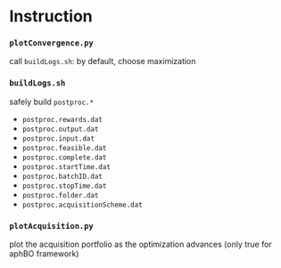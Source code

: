 # Instruction

### `plotConvergence.py`

call `buildLogs.sh`: by default, choose maximization

### `buildLogs.sh`

safely build `postproc.*`

* `postproc.rewards.dat`
* `postproc.output.dat`
* `postproc.input.dat`
* `postproc.feasible.dat`
* `postproc.complete.dat`
* `postproc.startTime.dat`
* `postproc.batchID.dat`
* `postproc.stopTime.dat`
* `postproc.folder.dat`
* `postproc.acquisitionScheme.dat`

### `plotAcquisition.py`

plot the acquisition portfolio as the optimization advances (only true for aphBO framework)


